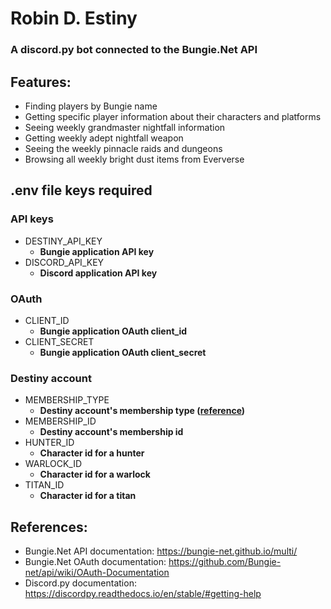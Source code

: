 # Robin D. Estiny
### A discord.py bot connected to the Bungie.Net API

## Features:
- Finding players by Bungie name
- Getting specific player information about their characters and platforms
- Seeing weekly grandmaster nightfall information
- Getting weekly adept nightfall weapon
- Seeing the weekly pinnacle raids and dungeons
- Browsing all weekly bright dust items from Eververse

## .env file keys required
### API keys
- DESTINY_API_KEY
    - <b>Bungie application API key</b>
- DISCORD_API_KEY
    - <b>Discord application API key</b>
### OAuth
- CLIENT_ID
    - <b>Bungie application OAuth client_id</b>
- CLIENT_SECRET
    - <b>Bungie application OAuth client_secret</b>
### Destiny account
- MEMBERSHIP_TYPE
    - <b>Destiny account's membership type ([reference](https://bungie-net.github.io/multi/schema_BungieMembershipType.html#schema_BungieMembershipType))</b>
- MEMBERSHIP_ID
    - <b>Destiny account's membership id</b>
- HUNTER_ID
    - <b>Character id for a hunter</b>
- WARLOCK_ID
    - <b>Character id for a warlock</b>
- TITAN_ID
    - <b>Character id for a titan</b>

## References:
- Bungie.Net API documentation: https://bungie-net.github.io/multi/
- Bungie.Net OAuth documentation: https://github.com/Bungie-net/api/wiki/OAuth-Documentation
- Discord.py documentation: https://discordpy.readthedocs.io/en/stable/#getting-help